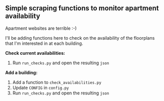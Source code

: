 ## Simple scraping functions to monitor apartment availability

Apartment websites are terrible :-)

I'll be adding functions here to check on the availability of the floorplans
that I'm interested in at each building.

**Check current availabilities:**
1. Run `run_checks.py` and open the resulting `json`

**Add a building:**
1. Add a function to `check_availabilities.py`
2. Update `CONFIG` in `config.py`
3. Run `run_checks.py` and open the resulting `json`
